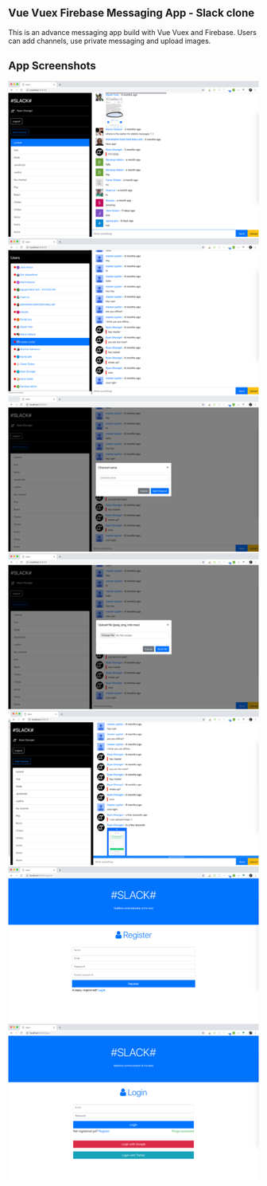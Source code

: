## Vue Vuex Firebase Messaging App - Slack clone

This is an advance messaging app build with Vue Vuex and Firebase. Users can add channels, use private messaging and upload images.

## App Screenshots

<img src="/img/app.png" alt="Vue Vuex Firebase Messaging App - Slack clone" />
<img src="/img/app2.png" alt="Vue Vuex Firebase Messaging App - Slack clone" />
<img src="/img/app3.png" alt="Vue Vuex Firebase Messaging App - Slack clone" />
<img src="/img/app4.png" alt="Vue Vuex Firebase Messaging App - Slack clone" />
<img src="/img/app5.png" alt="Vue Vuex Firebase Messaging App - Slack clone" />
<img src="/img/app6.png" alt="Vue Vuex Firebase Messaging App - Slack clone" />
<img src="/img/app7.png" alt="Vue Vuex Firebase Messaging App - Slack clone" />
